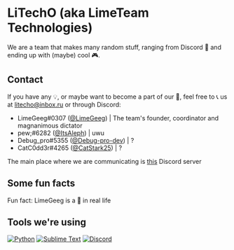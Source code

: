 # LiTechO (aka LimeTeam Technologies)

We are a team that makes many random stuff, ranging from Discord 🤖 and ending up with (maybe) cool 🎮.

## Contact

If you have any 💡, or maybe want to become a part of our 👥, feel free to 📞 us at litecho@inbox.ru or through Discord:

- LimeGeeg#0307 ([@LimeGeeg](https://github.com/LimeGeeg)) | The team's founder, coordinator and magnanimous dictator
- pew;#6282 ([@ItsAleph](https://github.com/ItsAleph)) | uwu
- Debug_pro#5355 ([@Debug-pro-dev](https://github.com/Debug-pro-dev)) | ?
- CatC0dd3r#4265 ([@CatStark25](https://github.com/CatStark25)) | ?

The main place where we are communicating is [this](https://discord.gg/Fhn7rCVmCp) Discord server

## Some fun facts

Fun fact: LimeGeeg is a 🍈 in real life

## Tools we're using

[![Python](https://shields.io/badge/Python-3.11-%231793D1?style=for-the-badge&logo=python&logoColor=blue&labelColor=black)](https://python.org/)
[![Sublime Text](https://shields.io/badge/Sublime%20Text-Latest-black?style=for-the-badge&logo=sublimetext&labelColor=black&color=FF9800)](https://sublimetext.com/)
[![Discord](https://shields.io/badge/Discord-Canary-black?style=for-the-badge&logo=discord&labelColor=black&color=orange)](https://discordapp.com)
